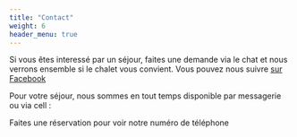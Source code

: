 ```yaml
---
title: "Contact"
weight: 6
header_menu: true
---
```


Si vous êtes interessé par un séjour, faites une demande via le chat et nous verrons ensemble si le chalet vous convient. Vous pouvez nous suivre [sur Facebook](https://www.facebook.com/Au-Bonheur-Chalet-113033587116789/)
 
Pour votre séjour, nous sommes en tout temps disponible par messagerie ou via cell :

<div id="template-contact">Faites une réservation pour voir notre numéro de téléphone</div>

